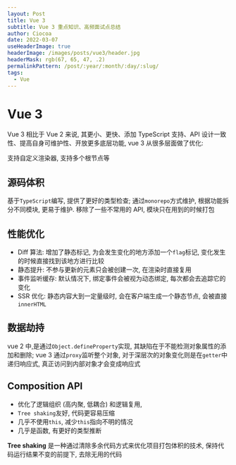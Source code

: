 ```yaml
---
layout: Post
title: Vue 3
subtitle: Vue 3 重点知识、高频面试点总结
author: Ciocoa
date: 2022-03-07
useHeaderImage: true
headerImage: /images/posts/vue3/header.jpg
headerMask: rgb(67, 65, 47, .2)
permalinkPattern: /post/:year/:month/:day/:slug/
tags:
  - Vue
---
```


# Vue 3

Vue 3 相比于 Vue 2 来说, 其更小、更快、添加 TypeScript 支持、API 设计一致性、提高自身可维护性、开放更多底层功能, vue 3 从很多层面做了优化:

支持自定义渲染器, 支持多个根节点等

## 源码体积

基于`TypeScript`编写, 提供了更好的类型检查; 通过`monorepo`方式维护, 根据功能拆分不同模块, 更易于维护. 移除了一些不常用的 API, 模块只在用到的时候打包

## 性能优化

- Diff 算法: 增加了静态标记, 为会发生变化的地方添加一个`flag`标记, 变化发生的时候直接找到该地方进行比较
- 静态提升: 不参与更新的元素只会被创建一次, 在渲染时直接复用
- 事件监听缓存: 默认情况下, 绑定事件会被视为动态绑定, 每次都会去追踪它的变化
- SSR 优化: 静态内容大到一定量级时, 会在客户端生成一个静态节点, 会被直接`innerHTML`

## 数据劫持

vue 2 中,是通过`Object.defineProperty`实现, 其缺陷在于不能检测对象属性的添加和删除; vue 3 通过`proxy`监听整个对象, 对于深层次的对象变化则是在`getter`中递归响应式, 真正访问到内部对象才会变成响应式

## Composition API

- 优化了逻辑组织 (高内聚, 低耦合) 和逻辑复用,
- `Tree shaking`友好, 代码更容易压缩
- 几乎不使用`this`, 减少`this`指向不明的情况
- 几乎是函数, 有更好的类型推断

**Tree shaking** 是一种通过清除多余代码方式来优化项目打包体积的技术, 保持代码运行结果不变的前提下, 去除无用的代码
